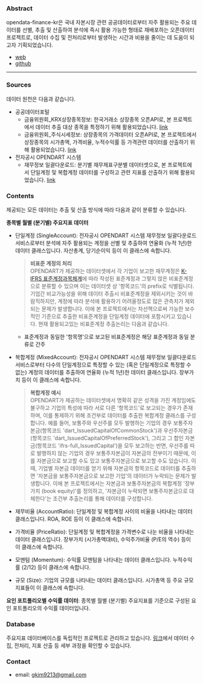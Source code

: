 ### Abstract

opendata-finance-kr은 국내 자본시장 관련 공공데이터로부터 자주 활용되는 주요 데이터를 선별, 추출 및 산출하여 분석에 즉시 활용 가능한 형태로 재배포하는 오픈데이터 프로젝트로,
데이터 수집 및 전처리로부터 발생하는 시간과 비용을 줄이는 데 도움이 되고자 기획되었습니다.

- [web](http://www.opendata-finance-kr.com)
- [github](https://github.com/ghkim9213/opendata-finance-kr)

---

### Sources

데이터 원천은 다음과 같습니다.

- 공공데이터포털
  - 금융위원회_KRX상장종목정보: 한국거래소 상장종목 오픈API로, 본 프로젝트에서 데이터 추출 대상 종목을 특정하기 위해 활용되었습니다. [link](https://www.data.go.kr/tcs/dss/selectApiDataDetailView.do?publicDataPk=15094775)
  - 금융위원회_주식시세정보: 상장종목의 가격데이터 오픈API로, 본 프로젝트에서 상장종목의 시가총액, 가격비율, 누적수익률 등 가격관련 데이터를 산출하기 위해 활용되었습니다. [link](https://www.data.go.kr/tcs/dss/selectApiDataDetailView.do?publicDataPk=15094808)
- 전자공시 OPENDART 시스템
  - 재무정보 일괄다운로드: 분기별 재무제표구분별 데이터셋으로, 본 프로젝트에서 단일계정 및 복합계정 데이터를 구성하고 관련 지표를 산출하기 위해 활용되었습니다. [link](https://opendart.fss.or.kr/disclosureinfo/fnltt/dwld/main.do)


### Contents

제공되는 모든 데이터는 추출 및 산출 방식에 따라 다음과 같이 분류할 수 있습니다.

**종목별 월별 (분기별) 주요지표 데이터**

  - 단일계정 (SingleAccount): 전자공시 OPENDART 시스템 재무정보 일괄다운로드 서비스로부터 분석에 자주 활용되는 계정을 선별 및 추출하여 연율화 (누적 1년)한 데이터 클래스입니다. 자산총계, 당기순이익 등이 이 클래스에 속합니다.

    > **비표준 계정의 처리** <br /> OPENDART가 제공하는 데이터셋에서 각 기업이 보고한 재무계정은 [K-IFRS 표준계정과목체계](https://www.fss.or.kr/fss/bbs/B0000151/list.do?menuNo=200626)에 따라 작성된 표준계정과 그렇지 않은 비표준계정으로 분류할 수 있으며 이는 데이터셋 상 '항목코드'의 prefix로 식별됩니다. 기업간 비교가능성을 위해 데이터 추출시 비표준계정을 제외시키는 것이 바람직하지만, 계정에 따라 분석에 활용하기 어려울정도로 많은 관측치가 제외되는 문제가 발생합니다. 이에 본 프로젝트에서는 차선책으로써 가능한 보수적인 기준으로 추출한 비표준계정을 단일계정 데이터에 포함시키고 있습니다. 현재 활용되고있는 비표준계정 추출논리는 다음과 같습니다.
      - 표준계정과 동일한 '항목명'으로 보고된 비표준계정은 해당 표준계정과 동일 분류로 간주

  - 복합계정 (MixedAccount): 전자공시 OPENDART 시스템 재무정보 일괄다운로드 서비스로부터 다수의 단일계정으로 특정할 수 있는 (혹은 단일계정으로 특정할 수 없는) 계정의 데이터를 추출하여 연율화 (누적 1년)한 데이터 클래스입니다. 장부가치 등이 이 클래스에 속합니다.

    > **복합계정 예시** <br /> OPENDART가 제공하는 데이터셋에서 명확히 같은 성격을 가진 계정임에도 불구하고 기업의 특성에 따라 서로 다른 '항목코드'로 보고되는 경우가 존재하며, 이를 통제하기 위해 조건부로 데이터를 추출한 복합계정 클래스를 구성합니다. 예를 들어, 보통주와 우선주를 모두 발행하는 기업의 경우 보통주자본금(항목코드 'dart_IssuedCapitalOfCommonStock')과 우선주자본금(항목코드 'dart_IssuedCapitalOfPreferredStock'), 그리고 그 합인 자본금(항목코드 'ifrs-full_IssuedCapital')을 모두 보고하는 반면, 우선주를 따로 발행하지 않는 기업의 경우 보통주자본금이 자본금의 전부이기 때문에, 이를 자본금으로 보고할 수도 있고 보통주자본금으로 보고할 수도 있습니다. 이 때, 기업별 자본금 데이터를 얻기 위해 자본금의 항목코드로 데이터를 추출하면 '자본금을 보통주자본금으로 보고한 기업'의 데이터가 누락되는 문제가 발생합니다. 이에 본 프로젝트에서는 자본금과 보통주자본금의 복합계정 '장부가치 (book equity)'를 정의하고, '자본금이 누락되면 보통주자본금으로 대체한다'는 조건부 추출논리를 통해 데이터를 구성합니다.

  - 재무비율 (AccountRatio): 단일계정 및 복합계정 사이의 비율을 나타내는 데이터 클래스입니다. ROA, ROE 등이 이 클래스에 속합니다.

  - 가격비율 (PriceRatio): 단일계정 및 복합계정을 가격변수로 나눈 비율을 나타내는 데이터 클래스입니다. 장부가치 (시가총액대비), 수익주가비율 (P/E의 역수) 등이 이 클래스에 속합니다.

  - 모멘텀 (Momentum): 수익률 모멘텀을 나타내는 데이터 클래스입니다. 누적수익률 (2/12) 등이 클래스에 속합니다.

  - 규모 (Size): 기업의 규모를 나타내는 데이터 클래스입니다. 시가총액 등 주요 규모 지표들이 이 클래스에 속합니다.


**요인 포트폴리오별 수익률 데이터**: 종목별 월별 (분기별) 주요지표를 기준으로 구성된 요인 포트폴리오의 수익률 데이터입니다.


### Database

주요지표 데이터베이스를 독립적인 프로젝트로 관리하고 있습니다. [링크](https://github.com/ghkim9213/opendata-finance-kr-marketdata-manager)에서 데이터 수집, 전처리, 지표 산출 등 세부 과정을 확인할 수 있습니다.


### Contact
- email: gkim9213@gmail.com
